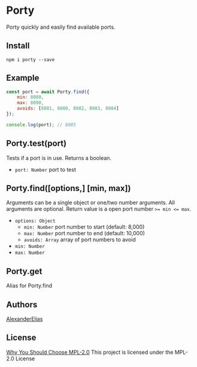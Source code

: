 
# Porty
Porty quickly and easily find available ports.

## Install
`npm i porty --save`

## Example

```js
const port = await Porty.find({
	min: 8080,
	max: 8090,
	avoids: [8081, 8080, 8082, 8083, 8084]
});

console.log(port); // 8085
```

## Porty.test(port)
Tests if a port is in use. Returns a boolean.
- `port: Number` port to test

## Porty.find([options,] [min, max])
Arguments can be a single object or one/two number arguments. All arguments are optional. Return value is a open port number `>= min <= max`.

- `options: Object`
	- `min: Number` port number to start (default: 8,000)
	- `max: Number` port number to end (default: 10,000)
	- `avoids: Array` array of port numbers to avoid
- `min: Number`
- `max: Number`

## Porty.get
Alias for Porty.find

## Authors
[AlexanderElias](https://github.com/AlexanderElias)

## License
[Why You Should Choose MPL-2.0](http://veldstra.org/2016/12/09/yoo-should-choose-mpl2-for-your-opensource-project.html)
This project is licensed under the MPL-2.0 License
